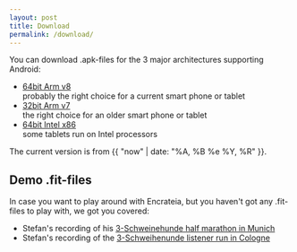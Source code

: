 ```yaml
---
layout: post
title: Download
permalink: /download/
---
```


You can download .apk-files for the 3 major architectures supporting Android:

* [64bit Arm v8](./app-arm64-v8a-release.apk)  
  probably the right choice for a current smart phone or tablet
* [32bit Arm v7](./app-armeabi-v7a-release.apk)  
  the right choice for an older smart phone or tablet
* [64bit Intel x86](./app-x86_64-release.apk)  
  some tablets run on Intel processors

The current version is from {{ "now" | date: "%A, %B %e %Y, %R" }}.

## Demo .fit-files

In case you want to play around with Encrateia, but you haven't got any .fit-files
to play with, we got you covered:

* Stefan's recording of his 
  [3-Schweinehunde half marathon in Munich](/assets/fit-files/munich_half_marathon.fit)
* Stefan's recording of the 
  [3-Schweihenunde listener run in Cologne](/assets/fit-files/listener_meetup_run_cologne.fit)